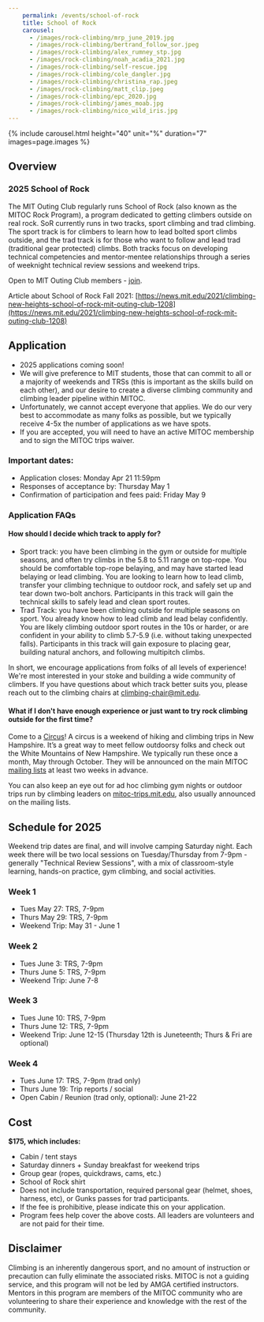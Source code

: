 ```yaml
---
    permalink: /events/school-of-rock
    title: School of Rock
    carousel:
      - /images/rock-climbing/mrp_june_2019.jpg
      - /images/rock-climbing/bertrand_follow_sor.jpeg
      - /images/rock-climbing/alex_rumney_stp.jpg
      - /images/rock-climbing/noah_acadia_2021.jpg
      - /images/rock-climbing/self-rescue.jpg
      - /images/rock-climbing/cole_dangler.jpg
      - /images/rock-climbing/christina_rap.jpeg
      - /images/rock-climbing/matt_clip.jpeg
      - /images/rock-climbing/epc_2020.jpg
      - /images/rock-climbing/james_moab.jpg
      - /images/rock-climbing/nico_wild_iris.jpg
---
```

{% include carousel.html height="40" unit="%" duration="7" images=page.images %}

## Overview

### 2025 School of Rock

The MIT Outing Club regularly runs School of Rock (also known as the MITOC Rock Program), a program dedicated to getting climbers outside on real rock. SoR currently runs in two tracks, sport climbing and trad climbing. The sport track is for climbers to learn how to lead bolted sport climbs outside, and the trad track is for those who want to follow and lead trad (traditional gear protected) climbs. Both tracks focus on developing technical competencies and mentor-mentee relationships through a series of weeknight technical review sessions and weekend trips.

Open to MIT Outing Club members - [join](/join).

Article about School of Rock Fall 2021: [https://news.mit.edu/2021/climbing-new-heights-school-of-rock-mit-outing-club-1208](https://news.mit.edu/2021/climbing-new-heights-school-of-rock-mit-outing-club-1208)

## Application
- 2025 applications coming soon!
- We will give preference to MIT students, those that can commit to all or a majority of weekends and TRSs (this is important as the skills build on each other), and our desire to create a diverse climbing community and climbing leader pipeline within MITOC.
- Unfortunately, we cannot accept everyone that applies. We do our very best to accommodate as many folks as possible, but we typically receive 4-5x the number of applications as we have spots.
- If you are accepted, you will need to have an active MITOC membership and to sign the MITOC trips waiver.

### Important dates:
- Application closes: Monday Apr 21 11:59pm
- Responses of acceptance by: Thursday May 1
- Confirmation of participation and fees paid: Friday May 9

### Application FAQs
#### How should I decide which track to apply for?
- Sport track: you have been climbing in the gym or outside for multiple seasons, and often try climbs in the 5.8 to 5.11 range on top-rope. You should be comfortable top-rope belaying, and may have started lead belaying or lead climbing. You are looking to learn how to lead climb, transfer your climbing technique to outdoor rock, and safely set up and tear down two-bolt anchors. Participants in this track will gain the technical skills to safely lead and clean sport routes.
- Trad Track: you have been climbing outside for multiple seasons on sport. You already know how to lead climb and lead belay confidently. You are likely climbing outdoor sport routes in the 10s or harder, or are confident in your ability to climb 5.7-5.9 (i.e. without taking unexpected falls). Participants in this track will gain exposure to placing gear, building natural anchors, and following multipitch climbs.

In short, we encourage applications from folks of all levels of experience! We're most interested in your stoke and building a wide community of climbers. If you have questions about which track better suits you, please reach out to the climbing chairs at [climbing-chair@mit.edu](mailto:climbing-chair@mit.edu).

#### What if I don't have enough experience or just want to try rock climbing outside for the first time?
Come to a [Circus](/events/circus)! A circus is a weekend of hiking and climbing trips in New Hampshire. It’s a great way to meet fellow outdoorsy folks and check out the White Mountains of New Hampshire. We typically run these once a month, May through October. They will be announced on the main MITOC [mailing lists](/mailing-lists) at least two weeks in advance.

You can also keep an eye out for ad hoc climbing gym nights or outdoor trips run by climbing leaders on [mitoc-trips.mit.edu](https://mitoc-trips.mit.edu), also usually announced on the mailing lists.

## Schedule for 2025

Weekend trip dates are final, and will involve camping Saturday night. Each week there will be two local sessions on Tuesday/Thursday from 7-9pm - generally "Technical Review Sessions", with a mix of classroom-style learning, hands-on practice, gym climbing, and social activities.

### Week 1
- Tues May 27: TRS, 7-9pm
- Thurs May 29: TRS, 7-9pm
- Weekend Trip: May 31 - June 1

### Week 2
- Tues June 3: TRS, 7-9pm
- Thurs June 5: TRS, 7-9pm
- Weekend Trip: June 7-8

### Week 3
- Tues June 10: TRS, 7-9pm
- Thurs June 12: TRS, 7-9pm
- Weekend Trip: June 12-15 (Thursday 12th is Juneteenth; Thurs & Fri are optional)

### Week 4
- Tues June 17: TRS, 7-9pm (trad only)
- Thurs June 19: Trip reports / social
- Open Cabin / Reunion (trad only, optional): June 21-22

## Cost
**$175, which includes:**
- Cabin / tent stays
- Saturday dinners + Sunday breakfast for weekend trips
- Group gear (ropes, quickdraws, cams, etc.)
- School of Rock shirt
- Does not include transportation, required personal gear (helmet, shoes, harness, etc), or Gunks passes for trad participants.
- If the fee is prohibitive, please indicate this on your application.
- Program fees help cover the above costs. All leaders are volunteers and are not paid for their time.

## Disclaimer
Climbing is an inherently dangerous sport, and no amount of instruction or precaution can fully eliminate the associated risks. MITOC is not a guiding service, and this program will not be led by AMGA certified instructors. Mentors in this program are members of the MITOC community who are volunteering to share their experience and knowledge with the rest of the community.
